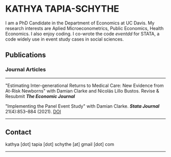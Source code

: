 # KATHYA TAPIA-SCHYTHE #

I am a PhD Candidate in the Department of Economics at UC Davis. My research interests are Aplied Microeconometrics, Public Economics, Health Economics. I also enjoy coding. I co-wrote the code *eventdd* for STATA, a code widely use in event study cases in social sciences.

## Publications ##

### Journal Articles ###

____

"Estimating Inter-generational Returns to Medical Care: New Evidence from At-Risk Newborns" with Damian Clarke and Nicolás Lillo Bustos.
Revise & Resubmit ***The Economic Journal***

"Implementing the Panel Event Study" with Damian Clarke.
***Stata Journal*** 21(4):853–884 (2021). [DOI](https://doi.org/10.1177/1536867X211063144)



_______

## Contact ## 
 
kathya [dot] tapia [dot] schythe [at] gmail [dot] com
_________
